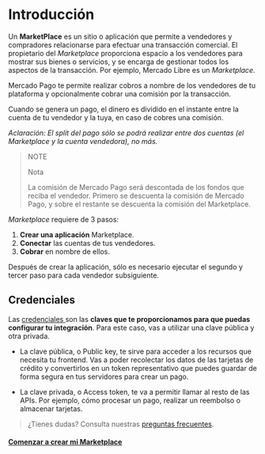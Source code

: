 # Introducción

Un **MarketPlace** es un sitio o aplicación que permite a vendedores y compradores relacionarse para efectuar una transacción comercial. El propietario del _Marketplace_ proporciona espacio a los vendedores para mostrar sus bienes o servicios, y se encarga de gestionar todos los aspectos de la transacción. Por ejemplo, Mercado Libre es un _Marketplace_.

Mercado Pago te permite realizar cobros a nombre de los vendedores de tu plataforma y opcionalmente cobrar una comisión por la transacción.

Cuando se genera un pago, el dinero es dividido en el instante entre la cuenta de tu vendedor y la tuya, en caso de cobres una comisión.

_Aclaración: El split del pago sólo se podrá realizar entre dos cuentas (el Marketplace y la cuenta vendedora), no más._

> NOTE
>
> Nota
>
> La comisión de Mercado Pago será descontada de los fondos que reciba el vendedor.
> Primero se descuenta la comisión de Mercado Pago, y sobre el restante se descuenta la comisión del Marketplace.

_Marketplace_ requiere de 3 pasos:

1. **Crear una aplicación** Marketplace.
2. **Conectar** las cuentas de tus vendedores.
3. **Cobrar** en nombre de ellos.

Después de crear la aplicación, sólo es necesario ejecutar el segundo y tercer paso para cada vendedor subsiguiente.


## Credenciales

Las <a href="[FAKER][CREDENTIALS][URL]" target="_blank"> credenciales </a> son las **claves que te proporcionamos para que puedas configurar tu integración**. Para este caso, vas a utilizar una clave pública y otra privada.

* La clave pública, o Public key, te sirve para acceder a los recursos que necesita tu frontend. Vas a poder recolectar los datos de las tarjetas de crédito y convertirlos en un token representativo que puedes guardar de forma segura en tus servidores para crear un pago.

* La clave privada, o Access token, te va a permitir llamar al resto de las APIs. Por ejemplo, cómo procesar un pago, realizar un reembolso o almacenar tarjetas.

> ¿Tienes dudas? Consulta nuestras [preguntas frecuentes](https://www.mercadopago.com.ar/developers/es/guides/faqs/credentials/).


#### [Comenzar a crear mi Marketplace](https://www.mercadopago.com.ar/developers/es/guides/marketplace/web-checkout/create-marketplace)
